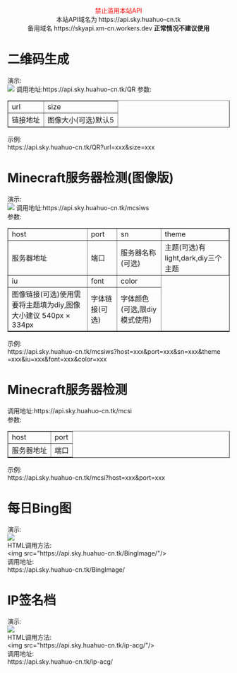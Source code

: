 <center>
 <font color="red">禁止滥用本站API</font>
 <br />本站API域名为 https://api.sky.huahuo-cn.tk<br />
 备用域名 https://skyapi.xm-cn.workers.dev <b>正常情况不建议使用</b>
</center>
<h1>二维码生成</h1>
演示:<br /><img src="https://api.sky.huahuo-cn.tk/QR?url=https://huahuo-cn.tk&size=8">
调用地址:https://api.sky.huahuo-cn.tk/QR
参数:<br />
<table border="1">
<tr>
 <td>url</td>
 <td>size</td>
</tr>
<tr>
 <td>链接地址</td>
 <td>图像大小(可选)默认5</td>
</tr>
</table>
示例:<br />https://api.sky.huahuo-cn.tk/QR?url=xxx&size=xxx
<h1>Minecraft服务器检测(图像版)</h1>
演示:<br /><img src="https://api.sky.huahuo-cn.tk/mcsiws?host=mc.hypixel.net&port=25565&sn=Hypixel">
调用地址:https://api.sky.huahuo-cn.tk/mcsiws<br />
参数:<br />
<table border="1">
<tr>
 <td>host</td>
 <td>port</td>
 <td>sn</td>
 <td>theme</td>
</tr>
<tr>
 <td>服务器地址</td>
 <td>端口</td>
 <td>服务器名称(可选)</td>
 <td>主题(可选)有light,dark,diy三个主题</td>
</tr>
<tr>
 <td>iu</td>
 <td>font</td>
 <td>color</td>
</tr>
<tr>
 <td>图像链接(可选)使用需要将主题填为diy,图像大小建议 540px × 334px</td>
 <td>字体链接(可选)</td>
 <td>字体颜色(可选,限diy模式使用)
</tr>
</table>
示例:<br />https://api.sky.huahuo-cn.tk/mcsiws?host=xxx&port=xxx&sn=xxx&theme<br />=xxx&iu=xxx&font=xxx&color=xxx
<h1>Minecraft服务器检测</h1>
调用地址:https://api.sky.huahuo-cn.tk/mcsi<br />
参数:<br />
<table border="1">
<tr>
 <td>host</td>
 <td>port</td>
</tr>
<tr>
 <td>服务器地址</td>
 <td>端口</td>
</tr>
</table>
示例:<br />https://api.sky.huahuo-cn.tk/mcsi?host=xxx&port=xxx
<h1>每日Bing图</h1>
 <p>演示:<br />
  <img src="https://api.sky.huahuo-cn.tk/BingImage/"/><br />
  HTML调用方法:<br />
  &lt;img src=&quot;https://api.sky.huahuo-cn.tk/BingImage/&quot;/&gt;<br />
  调用地址:<br />
  https://api.sky.huahuo-cn.tk/BingImage/<br />
 </p>
<h1>IP签名档</h1>
 <p>演示:<br />
  <img src="https://api.sky.huahuo-cn.tk/ip-acg/"/><br />
  HTML调用方法:<br />
  &lt;img src=&quot;https://api.sky.huahuo-cn.tk/ip-acg/&quot;/&gt;<br />
  调用地址:<br />
  https://api.sky.huahuo-cn.tk/ip-acg/<br />
 </p>
